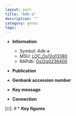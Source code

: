```yaml
---
layout: post
title: "Adk-a"
description: ""
category: genes
tags: 
---
```


* **Information**  
    + Symbol: Adk-a  
    + MSU: [LOC_Os12g13380](http://rice.uga.edu/cgi-bin/ORF_infopage.cgi?orf=LOC_Os12g13380)  
    + RAPdb: [Os12g0236400](http://rapdb.dna.affrc.go.jp/viewer/gbrowse_details/irgsp1?name=Os12g0236400)  

* **Publication**  

* **Genbank accession number**  

* **Key message**  

* **Connection**  

[//]: # * **Key figures**  


